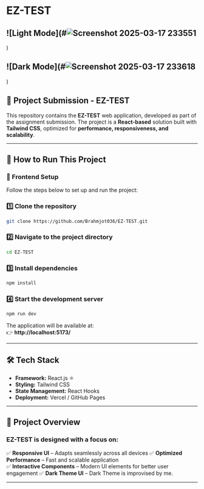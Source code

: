 
# **EZ-TEST**  

## ![Light Mode](#![Screenshot 2025-03-17 233551](https://github.com/user-attachments/assets/e9da313e-14c0-4759-bd66-02b4d5ca0bbe)
)  
## ![Dark Mode](#![Screenshot 2025-03-17 233618](https://github.com/user-attachments/assets/07067e62-a750-44b1-911f-fb15fa9b9950)
)  

## **📌 Project Submission - EZ-TEST**  
This repository contains the **EZ-TEST** web application, developed as part of the assignment submission. The project is a **React-based** solution built with **Tailwind CSS**, optimized for **performance, responsiveness, and scalability**.  

---

## **🚀 How to Run This Project**  

### **🔹 Frontend Setup**  
Follow the steps below to set up and run the project:  

### **1️⃣ Clone the repository**  
```sh
git clone https://github.com/Brahmjot036/EZ-TEST.git
```  

### **2️⃣ Navigate to the project directory**  
```sh
cd EZ-TEST
```  

### **3️⃣ Install dependencies**  
```sh
npm install
```  

### **4️⃣ Start the development server**  
```sh
npm run dev
```  

The application will be available at:  
👉 **http://localhost:5173/**  

---

## **🛠️ Tech Stack**  
- **Framework:** React.js ⚛️  
- **Styling:** Tailwind CSS 
- **State Management:** React Hooks 
- **Deployment:** Vercel / GitHub Pages  

---

## **📌 Project Overview**  
### **EZ-TEST is designed with a focus on:**  

✅ **Responsive UI** – Adapts seamlessly across all devices 
✅ **Optimized Performance** – Fast and scalable application  
✅ **Interactive Components** – Modern UI elements for better user engagement 
✅ **Dark Theme UI** – Dark Theme is improvised by me.


---
